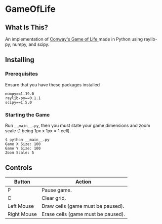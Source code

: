 # GameOfLife
## What Is This?
An implementation of [Conway's Game of Life ](https://en.wikipedia.org/wiki/Conway%27s_Game_of_Life) made in Python using raylib-py, numpy, and scipy.
## Installing
### Prerequisites
Ensure that you have these packages installed
```
numpy==1.19.0  
raylib-py==0.1.1  
scipy==1.5.0
```
### Starting the Game
Run `__main__.py`, then you must state your game dimensions and zoom scale (1 being 1px x 1px = 1 cell).
```
$ python __main__.py
Game X Size: 100
Game Y Size: 100
Zoom Scale: 5
```
## Controls
Button | Action
------------ | -------------
P | Pause game.
C | Clear grid.
Left Mouse | Draw cells (game must be paused).
Right Mouse | Erase cells (game must be paused).
